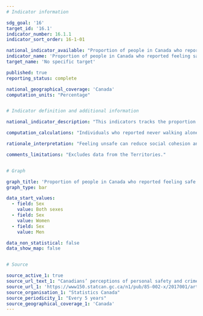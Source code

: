 ```yaml
---
# Indicator information

sdg_goal: '16'
target_id: '16.1'
indicator_number: 16.1.1
indicator_sort_order: 16-1-01

national_indicator_available: "Proportion of people in Canada who reported feeling safe walking alone in their neighborhood after dark"
indicator_name: 'Proportion of people in Canada who reported feeling safe walking alone in their neighborhood after dark'
target_name: 'No specific target'

published: true
reporting_status: complete

national_geographical_coverage: 'Canada'
computation_units: "Percentage"


# Indicator definition and additional information

national_indicator_description: "This indicators tracks the proportion of people in Canada who reported feeling safe walking alone in their neighborhood after dark."

computation_calculations: "Individuals who reported never walking alone after dark were excluded from the calculation of the proportions."

rationale_interpretation: "Feeling unsafe can reduce social cohesion and can have negative impacts on people's physical and mental health and overall well-being."

comments_limitations: "Excludes data from the Territories."


# Graph

graph_title: 'Proportion of people in Canada who reported feeling safe walking alone in their neighborhood after dark'
graph_type: bar

data_start_values:
  - field: Sex
    value: Both sexes
  - field: Sex
    value: Women
  - field: Sex
    value: Men

data_non_statistical: false
data_show_map: false


# Source

source_active_1: true
source_url_text_1: "Canadians’ perceptions of personal safety and crime"
source_url_1: 'https://www150.statcan.gc.ca/n1/pub/85-002-x/2017001/article/54889-eng.htm'
source_organisation_1: "Statistics Canada"
source_periodicity_1: "Every 5 years"
source_geographical_coverage_1: 'Canada'
---
```

